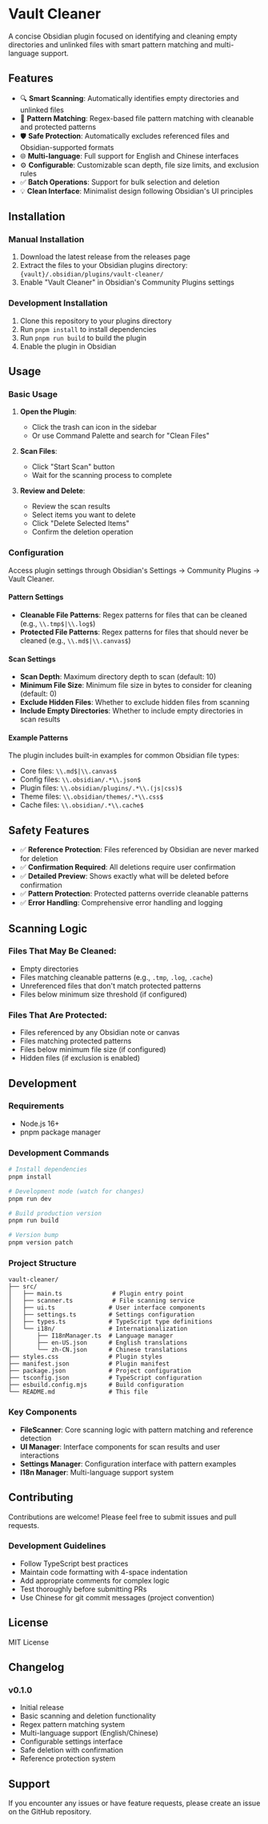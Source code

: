 # Vault Cleaner

A concise Obsidian plugin focused on identifying and cleaning empty directories and unlinked files with smart pattern matching and multi-language support.

## Features

- 🔍 **Smart Scanning**: Automatically identifies empty directories and unlinked files
- 🎯 **Pattern Matching**: Regex-based file pattern matching with cleanable and protected patterns
- 🛡️ **Safe Protection**: Automatically excludes referenced files and Obsidian-supported formats
- 🌐 **Multi-language**: Full support for English and Chinese interfaces
- ⚙️ **Configurable**: Customizable scan depth, file size limits, and exclusion rules
- ✅ **Batch Operations**: Support for bulk selection and deletion
- 💡 **Clean Interface**: Minimalist design following Obsidian's UI principles

## Installation

### Manual Installation

1. Download the latest release from the releases page
2. Extract the files to your Obsidian plugins directory: `{vault}/.obsidian/plugins/vault-cleaner/`
3. Enable "Vault Cleaner" in Obsidian's Community Plugins settings

### Development Installation

1. Clone this repository to your plugins directory
2. Run `pnpm install` to install dependencies
3. Run `pnpm run build` to build the plugin
4. Enable the plugin in Obsidian

## Usage

### Basic Usage

1. **Open the Plugin**:
   - Click the trash can icon in the sidebar
   - Or use Command Palette and search for "Clean Files"

2. **Scan Files**:
   - Click "Start Scan" button
   - Wait for the scanning process to complete

3. **Review and Delete**:
   - Review the scan results
   - Select items you want to delete
   - Click "Delete Selected Items"
   - Confirm the deletion operation

### Configuration

Access plugin settings through Obsidian's Settings → Community Plugins → Vault Cleaner.

#### Pattern Settings

- **Cleanable File Patterns**: Regex patterns for files that can be cleaned (e.g., `\\.tmp$|\\.log$`)
- **Protected File Patterns**: Regex patterns for files that should never be cleaned (e.g., `\\.md$|\\.canvas$`)

#### Scan Settings

- **Scan Depth**: Maximum directory depth to scan (default: 10)
- **Minimum File Size**: Minimum file size in bytes to consider for cleaning (default: 0)
- **Exclude Hidden Files**: Whether to exclude hidden files from scanning
- **Include Empty Directories**: Whether to include empty directories in scan results

#### Example Patterns

The plugin includes built-in examples for common Obsidian file types:
- Core files: `\\.md$|\\.canvas$`
- Config files: `\\.obsidian/.*\\.json$`
- Plugin files: `\\.obsidian/plugins/.*\\.(js|css)$`
- Theme files: `\\.obsidian/themes/.*\\.css$`
- Cache files: `\\.obsidian/.*\\.cache$`

## Safety Features

- ✅ **Reference Protection**: Files referenced by Obsidian are never marked for deletion
- ✅ **Confirmation Required**: All deletions require user confirmation
- ✅ **Detailed Preview**: Shows exactly what will be deleted before confirmation
- ✅ **Pattern Protection**: Protected patterns override cleanable patterns
- ✅ **Error Handling**: Comprehensive error handling and logging

## Scanning Logic

### Files That May Be Cleaned:
- Empty directories
- Files matching cleanable patterns (e.g., `.tmp`, `.log`, `.cache`)
- Unreferenced files that don't match protected patterns
- Files below minimum size threshold (if configured)

### Files That Are Protected:
- Files referenced by any Obsidian note or canvas
- Files matching protected patterns
- Files below minimum file size (if configured)
- Hidden files (if exclusion is enabled)

## Development

### Requirements

- Node.js 16+
- pnpm package manager

### Development Commands

```bash
# Install dependencies
pnpm install

# Development mode (watch for changes)
pnpm run dev

# Build production version
pnpm run build

# Version bump
pnpm version patch
```

### Project Structure

```
vault-cleaner/
├── src/
│   ├── main.ts              # Plugin entry point
│   ├── scanner.ts           # File scanning service
│   ├── ui.ts               # User interface components
│   ├── settings.ts         # Settings configuration
│   ├── types.ts            # TypeScript type definitions
│   └── i18n/               # Internationalization
│       ├── I18nManager.ts  # Language manager
│       ├── en-US.json      # English translations
│       └── zh-CN.json      # Chinese translations
├── styles.css              # Plugin styles
├── manifest.json           # Plugin manifest
├── package.json            # Project configuration
├── tsconfig.json           # TypeScript configuration
├── esbuild.config.mjs      # Build configuration
└── README.md               # This file
```

### Key Components

- **FileScanner**: Core scanning logic with pattern matching and reference detection
- **UI Manager**: Interface components for scan results and user interactions
- **Settings Manager**: Configuration interface with pattern examples
- **I18n Manager**: Multi-language support system

## Contributing

Contributions are welcome! Please feel free to submit issues and pull requests.

### Development Guidelines

- Follow TypeScript best practices
- Maintain code formatting with 4-space indentation
- Add appropriate comments for complex logic
- Test thoroughly before submitting PRs
- Use Chinese for git commit messages (project convention)

## License

MIT License

## Changelog

### v0.1.0
- Initial release
- Basic scanning and deletion functionality
- Regex pattern matching system
- Multi-language support (English/Chinese)
- Configurable settings interface
- Safe deletion with confirmation
- Reference protection system

## Support

If you encounter any issues or have feature requests, please create an issue on the GitHub repository.